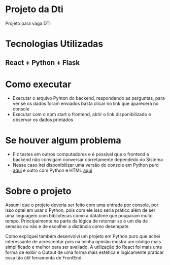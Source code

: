 # Projeto da Dti
Projeto para vaga DTI
# Tecnologias Utilizadas
## React + Python + Flask
# Como executar
* Executar o arquivo Pyhton do backend, respondendo as perguntas, para ver se os dados foram enviados basta clicar no link que aparecerá no console
* Executar com o npm start o frontend, abrir o link disponibilizado e observar os dados printados
# Se houver algum problema
* Fiz testes em outros computadores e é possível que o frontend e backend não consigam conversar corretamente dependedo do Sistema
* Nesse caso irei disponibilizar uma versão do console em Python puro [aqui](https://github.com/joaovitorf4/projeto_dti_py) e outro com Python e HTML [aqui](https://github.com/joaovitorf4/projeto_dti_html)
# Sobre o projeto
Assumi que o projeto deveria ser feito com uma entrada por console, por isso optei em usar o Python, pois com ele isso seria prático além de ser uma linguagem com bibliotecas como a datatime que pouparam muito tempo. Principalmente na parte da lógica de retornar se é um dia de semana ou não e de escolher a distância como desempate.

Como expliquei também desenvolvi um projeto em Python puro que achei interessante de acrescentar pois na minha opinião mostra um código mais simplificado e melhor para ser avaliado. A utilização do React foi mais uma forma de exibir o Output de uma forma mais estética e logicamente praticar essa tão útil ferramenta de FrontEnd.
